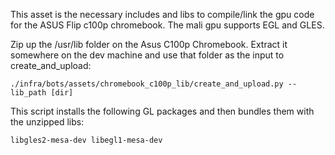 This asset is the necessary includes and libs to compile/link the gpu code
for the ASUS Flip c100p chromebook. The mali gpu supports EGL and GLES.

Zip up the /usr/lib folder on the Asus C100p Chromebook. Extract it somewhere
on the dev machine and use that folder as the input to create_and_upload:

    ./infra/bots/assets/chromebook_c100p_lib/create_and_upload.py --lib_path [dir]

This script installs the following GL packages and then bundles them with the
unzipped libs:

    libgles2-mesa-dev libegl1-mesa-dev

